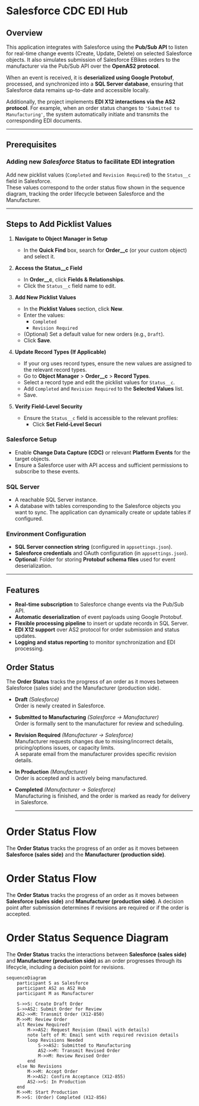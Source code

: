 ﻿# Salesforce CDC EDI Hub

## Overview

This application integrates with Salesforce using the **Pub/Sub API** to listen for real-time change events (Create, Update, Delete) on selected Salesforce objects. It also simulates submission of Salesforce EBikes orders to the manufacturer via the Pub/Sub API over the **OpenAS2 protocol**.  

When an event is received, it is **deserialized using Google Protobuf**, processed, and synchronized into a **SQL Server database**, ensuring that Salesforce data remains up-to-date and accessible locally.  

Additionally, the project implements **EDI X12 interactions via the AS2 protocol**. For example, when an order status changes to `'Submitted to Manufacturing'`, the system automatically initiate and transmits the corresponding EDI documents.

---

## Prerequisites

### Adding new *Salesforce* Status to facilitate EDI integration

Add new picklist values (`Completed` and `Revision Required`) to the `Status__c` field in Salesforce.  
These values correspond to the order status flow shown in the sequence diagram, tracking the order lifecycle between Salesforce and the Manufacturer.

---

## Steps to Add Picklist Values

1. **Navigate to Object Manager in Setup**
   - In the **Quick Find** box, search for **Order__c** (or your custom object) and select it.

2. **Access the Status__c Field**
   - In **Order__c**, click **Fields & Relationships**.
   - Click the `Status__c` field name to edit.

3. **Add New Picklist Values**
   - In the **Picklist Values** section, click **New**.
   - Enter the values:
     - `Completed`
     - `Revision Required`
   - (Optional) Set a default value for new orders (e.g., `Draft`).
   - Click **Save**.

4. **Update Record Types (If Applicable)**
   - If your org uses record types, ensure the new values are assigned to the relevant record types.
   - Go to **Object Manager** > **Order__c** > **Record Types**.
   - Select a record type and edit the picklist values for `Status__c`.
   - Add `Completed` and `Revision Required` to the **Selected Values** list.
   - Save.

5. **Verify Field-Level Security**
   - Ensure the `Status__c` field is accessible to the relevant profiles:
     - Click **Set Field-Level Securi**


### Salesforce Setup
- Enable **Change Data Capture (CDC)** or relevant **Platform Events** for the target objects.  
- Ensure a Salesforce user with API access and sufficient permissions to subscribe to these events.

### SQL Server
- A reachable SQL Server instance.  
- A database with tables corresponding to the Salesforce objects you want to sync. The application can dynamically create or update tables if configured.

### Environment Configuration
- **SQL Server connection string** (configured in `appsettings.json`).  
- **Salesforce credentials** and OAuth configuration (in `appsettings.json`).  
- **Optional:** Folder for storing **Protobuf schema files** used for event deserialization.

---

## Features
- **Real-time subscription** to Salesforce change events via the Pub/Sub API.  
- **Automatic deserialization** of event payloads using Google Protobuf.  
- **Flexible processing pipeline** to insert or update records in SQL Server.  
- **EDI X12 support** over AS2 protocol for order submission and status updates.  
- **Logging and status reporting** to monitor synchronization and EDI processing.

## Order Status 
The **Order Status** tracks the progress of an order as it moves between Salesforce (sales side) and the Manufacturer (production side).
- **Draft** *(Salesforce)*  
  Order is newly created in Salesforce.

- **Submitted to Manufacturing** *(Salesforce → Manufacturer)*  
  Order is formally sent to the manufacturer for review and scheduling.

- **Revision Required** *(Manufacturer → Salesforce)*  
  Manufacturer requests changes due to missing/incorrect details, pricing/options issues, or capacity limits.  
  A separate email from the manufacturer provides specific revision details.

- **In Production** *(Manufacturer)*  
  Order is accepted and is actively being manufactured.

- **Completed** *(Manufacturer → Salesforce)*  
  Manufacturing is finished, and the order is marked as ready for delivery in Salesforce.

  ---

# Order Status Flow

The **Order Status** tracks the progress of an order as it moves between **Salesforce (sales side)** and the **Manufacturer (production side)**.

# Order Status Flow

The **Order Status** tracks the progress of an order as it moves between **Salesforce (sales side)** and **Manufacturer (production side)**. A decision point after submission determines if revisions are required or if the order is accepted.
# Order Status Sequence Diagram

The **Order Status** tracks the interactions between **Salesforce (sales side)** and **Manufacturer (production side)** as an order progresses through its lifecycle, including a decision point for revisions.

```mermaid
sequenceDiagram
    participant S as Salesforce
    participant AS2 as AS2 Hub
    participant M as Manufacturer

    S->>S: Create Draft Order
    S->>AS2: Submit Order for Review
    AS2->>M: Transmit Order (X12-850)
    M->>M: Review Order
    alt Review Required?
        M->>AS2: Request Revision (Email with details)
        note left of M: Email sent with required revision details 
        loop Revisions Needed
            S->>AS2: Submitted to Manufacturing
            AS2->>M: Transmit Revised Order
            M->>M: Review Revised Order
        end
    else No Revisions
        M->>M: Accept Order
        M->>AS2: Confirm Acceptance (X12-855)
        AS2->>S: In Production         
    end
    M->>M: Start Production
    M->>S: (Order) Completed (X12-856)

